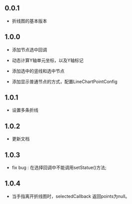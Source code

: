 ## 0.0.1

* 折线图的基本版本

## 1.0.0

* 添加节点选中回调

* 动态计算Y轴单元坐标，以及Y轴标记

* 添加选中的竖线和选中节点

* 添加显示普通节点的方式，配置LineChartPointConfig

## 1.0.1

* 设置多条折线

## 1.0.2

* 更新文档

## 1.0.3

* fix bug : 在选择回调中不能调用setStatue()方法;

## 1.0.4

* 当手指离开折线图时，selectedCallback 返回points为null。